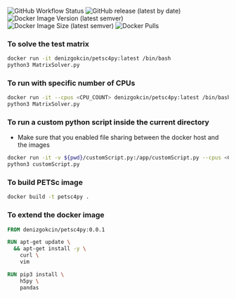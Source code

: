 ![GitHub Workflow Status](https://img.shields.io/github/workflow/status/dgokcin/petsc4py/ci?&logo=github-actions)
![GitHub release (latest by date)](https://img.shields.io/github/v/release/dgokcin/petsc4py?logo=github)
![Docker Image Version (latest semver)](https://img.shields.io/docker/v/denizgokcin/petsc4py?logo=docker&sort=semver)
![Docker Image Size (latest semver)](https://img.shields.io/docker/image-size/denizgokcin/petsc4py?logo=docker&sort=semver)
![Docker Pulls](https://img.shields.io/docker/pulls/denizgokcin/petsc4py?logo=docker)


### To solve the test matrix

```sh
docker run -it denizgokcin/petsc4py:latest /bin/bash
python3 MatrixSolver.py
```

### To run with specific number of CPUs

```sh
docker run -it --cpus <CPU_COUNT> denizgokcin/petsc4py:latest /bin/bash
python3 MatrixSolver.py
```

### To run a custom python script inside the current directory
- Make sure that you enabled file sharing between the docker host and the images

```sh
docker run -it -v ${pwd}/customScript.py:/app/customScript.py --cpus <CPU_COUNT> denizgokcin/petsc4py:latest /bin/bash
python3 customScript.py
```

### To build PETSc image

```sh
docker build -t petsc4py .
```

### To extend the docker image

```dockerfile
FROM denizgokcin/petsc4py:0.0.1

RUN apt-get update \
  && apt-get install -y \
    curl \
    vim

RUN pip3 install \
    h5py \
    pandas
```
